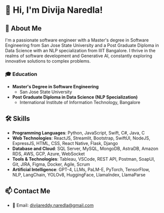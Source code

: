 
# 👋 Hi, I'm Divija Naredla!

## 🚀 About Me

I'm a passionate software engineer with a Master's degree in Software Engineering from San Jose State University and a Post Graduate Diploma in Data Science with an NLP specialization from IIIT Bangalore. I thrive in the realms of software development and Generative AI, constantly exploring innovative solutions to complex problems.

### 🎓 Education
- **Master's Degree in Software Engineering**
  - San Jose State University
- **Post Graduate Diploma in Data Science (NLP Specialization)**
  - International Institute of Information Technology, Bangalore

## 🛠 Skills

- **Programming Languages**: Python, JavaScript, Swift, C#, Java, C
- **Web Technologies**: ReactJS, Streamlit, Bootstrap, SwiftUI, NodeJS, ExpressJS, HTML, CSS, React Native, Flask, Django
- **Database and Cloud**: SQL Server, MySQL, MongoDB, AstraDB, Amazon RDS, AWS, GCP, Azure, WebSocket
- **Tools & Technologies**: Tableau, VSCode, REST API, Postman, SoapUI, Git, JIRA, Figma, Docker, Agile, Scrum
- **Artificial Intelligence**: GPT-4, LLMs, PaLM-E, PyTorch, TensorFlow, NLP, LangChain, YOLOv8, HuggingFace, LlamaIndex, LlamaParse



## 📫 Contact Me

- 📧 Email: [divijareddy.naredla@gmail.com](mailto:divijareddy.naredla@gmail.com) 





